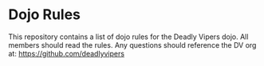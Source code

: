 Dojo Rules
==========

This repository contains a list of dojo rules for the Deadly Vipers dojo. All members should read the rules. Any questions should reference the DV org at:
https://github.com/deadlyvipers

